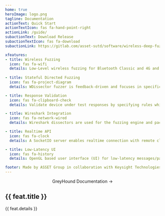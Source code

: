 ```yaml
---
home: true
heroImage: logo.png
tagline: Documentation
actionText: Quick Start
actionTextIcon: fas fa-hand-point-right
actionLink: /guide/
subactionText: Download Release
subactionTextIcon: fas fa-download
subactionLink: https://gitlab.com/asset-sutd/software/wireless-deep-fuzzer/-/jobs/artifacts/wdissector/download?job=release

xfeatures:
- title: Wireless Fuzzing
  icon: fas fa-wifi
  details: Low-Level wireless fuzzing for Bluetooth Classic and 4G and 5G radio access networks. Specific hardware is required for fuzzing devices under test (DUT) over-the-air.
  
- title: Stateful Directed Fuzzing
  icon: fas fa-project-diagram
  details: WDissector fuzzer is feedback-driven and focuses in specific protocol states and packet fields during the fuzzing session for faster over-the-air results.

- title: Response Validation
  icon: fas fa-clipboard-check
  details: Validate device under test responses by specifying rules which can be applied to individual fields of a packet and the protocol state machine.

- title: Wireshark Integration
  icon: fas fa-network-wired
  details: Wireshark dissectors are used for the fuzzing engine and packet captures and reports are saved on wireshark pcapng format. Fuzzing actions and validation status comments are added to each packet for convinience.

- title: Realtime API
  icon: fas fa-clock
  details: A SocketIO server enables realtime connection with remote clients via WebSocket and allows headless operation for automated fuzzing sessions.

- title: Low-Latency UI
  icon: fas fa-history
  details: OpenGL based user interface (UI) for low-latency messages/packets visualization and Chromium Embedded (JavaScript) integration for advanced UI features.

footer: Made by ASSET Group in collaboration with Keysight Technologies.
---
```


<div class="home-link external" style="text-align: center">
  <a :href="$withBase('./old_greyhound/index.html')" target="_blank">
    GreyHound Documentation →
  </a>
</div>

<div class="features">
  <div class="feature" v-for="feat in $frontmatter.xfeatures">
      <h2><a v-bind:href="feat.link">
        <transition name="fade">
        <q-icon v-if="feat.icon" :name="feat.icon" style="font-size: 0.98em;" />
        </transition>
        {{ feat.title }}
      </a></h2>
      <p>{{ feat.details }}</p>
  </div>
</div>

<style>
.fade-enter-active, .fade-leave-active {
    transition: opacity 2.5s
}
.fade-enter, .fade-leave-to /* .fade-leave-active in <2.1.8 */ {
    opacity: 0
}
</style>
